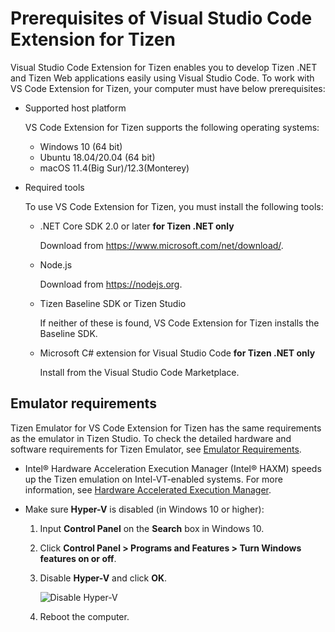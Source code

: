 # Prerequisites of Visual Studio Code Extension for Tizen

Visual Studio Code Extension for Tizen enables you to develop Tizen .NET and Tizen Web applications easily using Visual Studio Code. To work with VS Code Extension for Tizen, your computer must have below prerequisites:

- Supported host platform

  VS Code Extension for Tizen supports the following operating systems:

  - Windows 10 (64 bit)
  - Ubuntu 18.04/20.04 (64 bit)
  - macOS 11.4(Big Sur)/12.3(Monterey)

- Required tools

  To use VS Code Extension for Tizen, you must install the following tools:

  - .NET Core SDK 2.0 or later **for Tizen .NET only**

    Download from <https://www.microsoft.com/net/download/>.

  - Node.js

    Download from <https://nodejs.org>.

  - Tizen Baseline SDK or Tizen Studio

    If neither of these is found, VS Code Extension for Tizen installs the Baseline SDK.

  - Microsoft C\# extension for Visual Studio Code **for Tizen .NET only**

    Install from the Visual Studio Code Marketplace.

## Emulator requirements

Tizen Emulator for VS Code Extension for Tizen has the same requirements as the emulator in Tizen Studio. To check the detailed hardware and software requirements for Tizen Emulator, see [Emulator Requirements](../tizen-studio/setup/prerequisites.md#emulator).

- Intel&reg; Hardware Acceleration Execution Manager (Intel&reg; HAXM) speeds up the Tizen emulation on Intel-VT-enabled systems. For more information, see [Hardware Accelerated Execution Manager](../tizen-studio/setup/hardware-accelerated-execution-manager.md).

- Make sure **Hyper-V** is disabled (in Windows 10 or higher):
  1. Input **Control Panel** on the **Search** box in Windows 10.

  2. Click **Control Panel > Programs and Features > Turn Windows features on or off**.

  3. Disable **Hyper-V** and click **OK**.

     ![Disable Hyper-V](media/cs_prerequisite-disable-hiperv.png)

  4. Reboot the computer.


